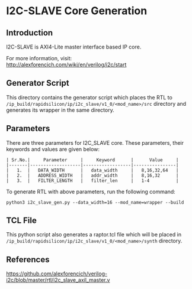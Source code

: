 # I2C-SLAVE Core Generation 

## Introduction
I2C-SLAVE is AXI4-Lite master interface based IP core.

For more information, visit: http://alexforencich.com/wiki/en/verilog/i2c/start

## Generator Script
This directory contains the generator script which places the RTL to `/ip_build/rapidsilicon/ip/i2c_slave/v1_0/<mod_name>/src` directory and generates its wrapper in the same directory. 

## Parameters
There are three parameters for I2C_SLAVE core. These parameters, their keywords and values are given below:

    | Sr.No.|     Parameter     |     Keyword      |      Value     |
    |-------|-------------------|------------------|----------------|
    |   1.  |   DATA_WIDTH      |   data_width     |   8,16,32,64   |
    |   2.  |   ADDRESS_WIDTH   |   addr_width     |   8,16,32      |
    |   3.  |   FILTER_LENGTH   |   filter_len     |   1-4          |



To generate RTL with above parameters, run the following command:
```
python3 i2c_slave_gen.py --data_width=16 --mod_name=wrapper --build
```

## TCL File 
This python script also generates a raptor.tcl file which will be placed in `/ip_build/rapidsilicon/ip/i2c_slave/v1_0/<mod_name>/synth` directory.

## References

https://github.com/alexforencich/verilog-i2c/blob/master/rtl/i2c_slave_axil_master.v
